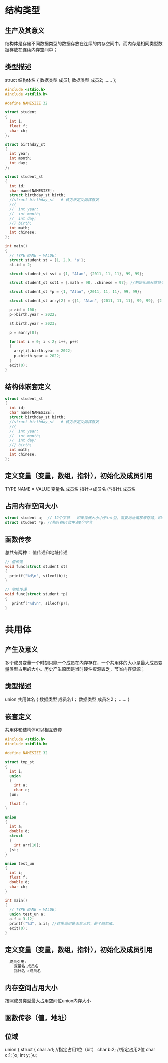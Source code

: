 # 结构类型
## 生产及其意义
结构体是存储不同数据类型的数据存放在连续的内存空间中，而内存是相同类型数据存放在连续内存空间中；
## 类型描述
  struct 结构体名
  {
    数据类型 成员1;
    数据类型 成员2;
    ...... 
  };

```c
#include <stdio.h>
#include <stdlib.h>

#define NAMESIZE 32

struct student
{
  int i;
  float f;
  char ch;
};

struct birthday_st
{
  int year;
  int month;
  int day;
};

struct student_st
{
  int id;
  char name[NAMESIZE];
  struct birthday_st birth;
  //struct birthday_st   # 该方法定义同样有效
  //{  
  //  int year;
  //  int month;
  //  int day;
  //} birth;
  int math;
  int chinese;
};

int main()
{
  // TYPE NAME = VALUE;
  struct student st = {1, 2.0, 'a'};
  st.id = 2;

  struct student_st sst = {1, "Alan", {2011, 11, 11}, 99, 99};

  struct student_st sst1 = {.math = 98, .chinese = 97}; //初始化部分成员变量内容

  struct student_st *p = {1, "Alan", {2011, 11, 11}, 99, 99};

  struct student_st arry[2] = {{1, "Alan", {2011, 11, 11}, 99, 99}, {2, "Jack", {2011, 11, 11}, 99, 99}};

  p->id = 100;
  p->birth.year = 2022;

  st.birth.year = 2023;

  p = &arry[0];

  for(int i = 0; i < 2; i++, p++)
  {
    arry[i].birth.year = 2022;
    p->birth.year = 2022;
  }
  exit(0);
}
```

## 结构体嵌套定义
```c
struct student_st
{
  int id;
  char name[NAMESIZE];
  struct birthday_st birth;
  //struct birthday_st   # 该方法定义同样有效
  //{  
  //  int year;
  //  int month;
  //  int day;
  //} birth;
  int math;
  int chinese;
};
```
## 定义变量（变量，数组，指针），初始化及成员引用
TYPE NAME = VALUE
变量名.成员名
指针->成员名
(*指针).成员名
## 占用内存空间大小
```c
struct student a;  // 12个字节   如果存储大小小于int型，需要地址偏移来存储，如char占用一个字节，但是在struct中算4个字节来做对齐；
struct student *p; //指针在64位中占8个字节
```
## 函数传参
总共有两种：
  值传递和地址传递

```c
// 值传递
void func(struct student st)
{
  printf("%d\n", sileof(b));
}

// 地址传递
void func(struct student *p)
{
   printf("%d\n", sileof(p));
}
```
# 共用体
## 产生及意义
多个成员变量一个时刻只能一个成员在内存存在，一个共用体的大小是最大成员变量类型占用的大小。历史产生原因是当时硬件资源匮乏，节省内存资源；
## 类型描述
  union 共用体名
  {
    数据类型 成员名1；
    数据类型 成员名2；
    ......
  }
## 嵌套定义
共用体和结构体可以相互嵌套
```c
#include <stdio.h>
#include <stdlib.h>

#define NAMESIZE 32

struct tmp_st
{
  int i;
  union
  {
    int a;
    char c;
  }un;

  float f;
}

union
{
  int a;
  double d;
  struct
  {
    int arr[10];
  }st;
}

union test_un
{
  int i;
  float f;
  double d;
  char ch;
}

int main()
{
  // TYPE NAME = VALUE;
  union test_un a;
  a.f = 3.12;
  printf("%d", a.i); //这里调用是无意义的，是个随机值。
  exit(0);
}

```
## 定义变量（变量，数组，指针），初始化及成员引用
```c
  成员引用: 
    变量名.成员名
    指针名->成员名
```
## 内存空间占用大小
按照成员类型最大占用空间位union内存大小
## 函数传参（值，地址）
## 位域
union
{
  struct
  {
    char a:1; //指定占用1位（bit）
    char b:2; //指定占用2位
    char c:1;
  }x;
  int y;
}u;
